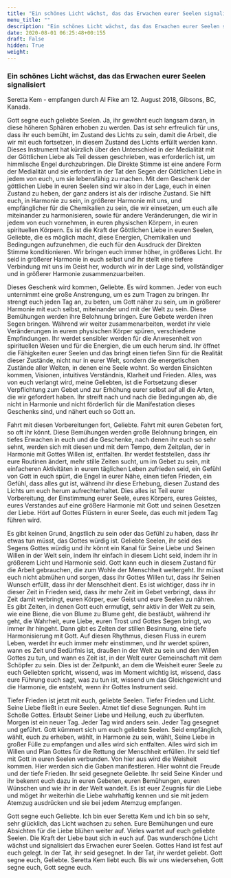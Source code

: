 ```yaml
---
title: "Ein schönes Licht wächst, das das Erwachen eurer Seelen signalisiert"
menu_title: ""
description: "Ein schönes Licht wächst, das das Erwachen eurer Seelen signalisiert"
date: 2020-08-01 06:25:48+00:155
draft: False
hidden: True
weight:
---
```

### Ein schönes Licht wächst, das das Erwachen eurer Seelen signalisiert

Seretta Kem - empfangen durch Al Fike am 12. August 2018, Gibsons, BC, Kanada.

Gott segne euch geliebte Seelen. Ja, ihr gewöhnt euch langsam daran, in diese höheren Sphären erhoben zu werden. Das ist sehr erfreulich für uns, dass ihr euch bemüht, im Zustand des Lichts zu sein, damit die Arbeit, die wir mit euch fortsetzen, in diesem Zustand des Lichts erfüllt werden kann. Dieses Instrument hat kürzlich über den Unterschied in der Medialität mit der Göttlichen Liebe als Teil dessen geschrieben, was erforderlich ist, um himmlische Engel durchzubringen. Die Direkte Stimme ist eine andere Form der Medialität und sie erfordert in der Tat den Segen der Göttlichen Liebe in jedem von euch, um sie lebensfähig zu machen. Mit dem Geschenk der göttlichen Liebe in euren Seelen sind wir also in der Lage, euch in einen Zustand zu heben, der ganz anders ist als der irdische Zustand. Sie hilft euch, in Harmonie zu sein, in größerer Harmonie mit uns, und empfänglicher für die Chemikalien zu sein, die wir einsetzen, um euch alle miteinander zu harmonisieren, sowie für andere Veränderungen, die wir in jedem von euch vornehmen, in euren physischen Körpern, in euren spirituellen Körpern. Es ist die Kraft der Göttlichen Liebe in euren Seelen, Geliebte, die es möglich macht, diese Energien, Chemikalien und Bedingungen aufzunehmen, die euch für den Ausdruck der Direkten Stimme konditionieren. Wir bringen euch immer höher, in größeres Licht. Ihr seid in größerer Harmonie in euch selbst und ihr stellt eine tiefere Verbindung mit uns im Geist her, wodurch wir in der Lage sind, vollständiger und in größerer Harmonie zusammenzuarbeiten.

Dieses Geschenk wird kommen, Geliebte. Es wird kommen. Jeder von euch unternimmt eine große Anstrengung, um es zum Tragen zu bringen. Ihr strengt euch jeden Tag an, zu beten, um Gott näher zu sein, um in größerer Harmonie mit euch selbst, miteinander und mit der Welt zu sein. Diese Bemühungen werden ihre Belohnung bringen. Eure Gebete werden ihren Segen bringen. Während wir weiter zusammenarbeiten, werdet ihr viele Veränderungen in eurem physischen Körper spüren, verschiedene Empfindungen. Ihr werdet sensibler werden für die Anwesenheit von spirituellen Wesen und für die Energien, die um euch herum sind. Ihr öffnet die Fähigkeiten eurer Seelen und das bringt einen tiefen Sinn für die Realität dieser Zustände, nicht nur in eurer Welt, sondern die energetischen Zustände aller Welten, in denen eine Seele wohnt. So werden Einsichten kommen, Visionen, intuitives Verständnis, Klarheit und Frieden. Alles, was von euch verlangt wird, meine Geliebten, ist die Fortsetzung dieser Verpflichtung zum Gebet und zur Erhöhung eurer selbst auf all die Arten, die wir gefordert haben. Ihr streift nach und nach die Bedingungen ab, die nicht in Harmonie und nicht förderlich für die Manifestation dieses Geschenks sind, und nähert euch so Gott an.

Fahrt mit diesen Vorbereitungen fort, Geliebte. Fahrt mit euren Gebeten fort, so oft ihr könnt. Diese Bemühungen werden große Belohnung bringen, ein tiefes Erwachen in euch und die Geschenke, nach denen ihr euch so sehr sehnt, werden sich mit diesen und mit dem Tempo, dem Zeitplan, der in Harmonie mit Gottes Willen ist, entfalten.  Ihr werdet feststellen, dass ihr eure Routinen ändert, mehr stille Zeiten sucht, um im Gebet zu sein, mit einfacheren Aktivitäten in eurem täglichen Leben zufrieden seid, ein Gefühl von Gott in euch spürt, die Engel in eurer Nähe, einen tiefen Frieden, ein Gefühl, dass alles gut ist, während ihr diese Erhebung, diesen Zustand des Lichts um euch herum aufrechterhaltet. Dies alles ist Teil eurer Vorbereitung, der Einstimmung eurer Seele, eures Körpers, eures Geistes, eures Verstandes auf eine größere Harmonie mit Gott und seinen Gesetzen der Liebe. Hört auf Gottes Flüstern in eurer Seele, das euch mit jedem Tag führen wird.

Es gibt keinen Grund, ängstlich zu sein oder das Gefühl zu haben, dass ihr etwas tun müsst, das Gottes würdig ist. Geliebte Seelen, ihr seid des Segens Gottes würdig und ihr könnt ein Kanal für Seine Liebe und Seinen Willen in der Welt sein, indem ihr einfach in diesem Licht seid, indem ihr in größerem Licht und Harmonie seid. Gott kann euch in diesem Zustand für die Arbeit gebrauchen, die zum Wohle der Menschheit weitergeht. Ihr müsst euch nicht abmühen und sorgen, dass ihr Gottes Willen tut, dass ihr Seinen Wunsch erfüllt, dass ihr der Menschheit dient. Es ist wichtiger, dass ihr in dieser Zeit in Frieden seid, dass ihr mehr Zeit im Gebet verbringt, dass ihr Zeit damit verbringt, euren Körper, euer Geist und eure Seelen zu nähren. Es gibt Zeiten, in denen Gott euch ermutigt, sehr aktiv in der Welt zu sein, wie eine Biene, die von Blume zu Blume geht, die bestäubt, während ihr geht, die Wahrheit, eure Liebe, euren Trost und Gottes Segen bringt, wo immer ihr hingeht. Dann gibt es Zeiten der stillen Besinnung, eine tiefe Harmonisierung mit Gott. Auf diesen Rhythmus, diesen Fluss in eurem Leben, werdet ihr euch immer mehr einstimmen, und ihr werdet spüren, wann es Zeit und Bedürfnis ist, draußen in der Welt zu sein und den Willen Gottes zu tun, und wann es Zeit ist, in der Welt eurer Gemeinschaft mit dem Schöpfer zu sein. Dies ist der Zeitpunkt, an dem die Weisheit eurer Seele zu euch Geliebten spricht, wissend, was im Moment wichtig ist, wissend, dass eure Führung euch sagt, was zu tun ist, wissend um das Gleichgewicht und die Harmonie, die entsteht, wenn ihr Gottes Instrument seid.

Tiefer Frieden ist jetzt mit euch, geliebte Seelen. Tiefer Frieden und Licht. Seine Liebe fließt in eure Seelen. Atmet tief diese Segnungen. Ruht im Schoße Gottes. Erlaubt Seiner Liebe und Heilung, euch zu überfluten. Morgen ist ein neuer Tag. Jeder Tag wird anders sein. Jeder Tag gesegnet und geführt. Gott kümmert sich um euch geliebte Seelen. Seid empfänglich, wählt, euch zu erheben, wählt, in Harmonie zu sein, wählt, Seine Liebe in großer Fülle zu empfangen und alles wird sich entfalten. Alles wird sich im Willen und Plan Gottes für die Rettung der Menschheit erfüllen. Ihr seid tief mit Gott in euren Seelen verbunden. Von hier aus wird die Weisheit kommen. Hier werden sich die Gaben manifestieren. Hier wohnt die Freude und der tiefe Frieden. Ihr seid gesegnete Geliebte. Ihr seid Seine Kinder und ihr bekennt euch dazu in euren Gebeten, euren Bemühungen, euren Wünschen und wie ihr in der Welt wandelt. Es ist euer Zeugnis für die Liebe und möget ihr weiterhin die Liebe wahrhaftig kennen und sie mit jedem Atemzug ausdrücken und sie bei jedem Atemzug empfangen.

Gott segne euch Geliebte. Ich bin euer Seretta Kem und ich bin so sehr, sehr glücklich, das Licht wachsen zu sehen. Eure Bemühungen und eure Absichten für die Liebe blühen weiter auf. Vieles wartet auf euch geliebte Seelen. Die Kraft der Liebe baut sich in euch auf. Das wunderschöne Licht wächst und signalisiert das Erwachen eurer Seelen. Gottes Hand ist fest auf euch gelegt. In der Tat, ihr seid gesegnet. In der Tat, ihr werdet geliebt. Gott segne euch, Geliebte. Seretta Kem liebt euch. Bis wir uns wiedersehen, Gott segne euch, Gott segne euch.
